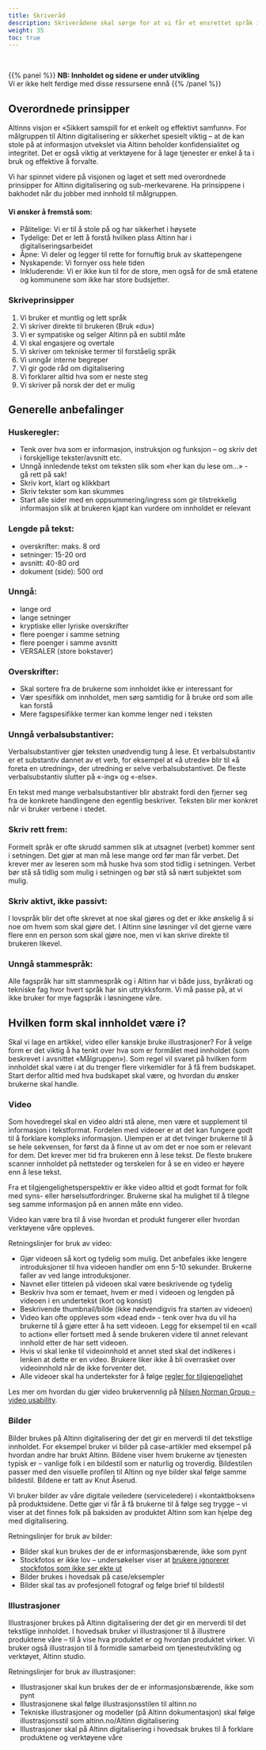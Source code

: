 ```yaml
---
title: Skriveråd
description: Skriverådene skal sørge for at vi får et ensrettet språk i løsningene våre slik at innholdet blir lettere å forstå. 
weight: 35
toc: true
---
```

<br>

{{% panel %}}
**NB: Innholdet og sidene er under utvikling**<br>
Vi er ikke helt ferdige med disse ressursene ennå
{{% /panel %}}

## Overordnede prinsipper
Altinns visjon er «Sikkert samspill for et enkelt og effektivt samfunn». For målgruppen til Altinn digitalisering er sikkerhet spesielt viktig – at de kan stole på at informasjon utvekslet via Altinn beholder konfidensialitet og integritet. Det er også viktig at verktøyene for å lage tjenester er enkel å ta i bruk og effektive å forvalte. 

Vi har spinnet videre på visjonen og laget et sett med overordnede prinsipper for Altinn digitalisering og sub-merkevarene. Ha prinsippene i bakhodet når du jobber med innhold til målgruppen. 

#### Vi ønsker å fremstå som: 
- Pålitelige: Vi er til å stole på og har sikkerhet i høysete 
- Tydelige: Det er lett å forstå hvilken plass Altinn har i digitaliseringsarbeidet 
- Åpne: Vi deler og legger til rette for fornuftig bruk av skattepengene 
- Nyskapende: Vi fornyer oss hele tiden 
- Inkluderende: Vi er ikke kun til for de store, men også for de små etatene og kommunene som ikke har store budsjetter. 

### Skriveprinsipper
1. Vi bruker et muntlig og lett språk 
2. Vi skriver direkte til brukeren (Bruk «du») 
3. Vi er sympatiske og selger Altinn på en subtil måte 
4. Vi skal engasjere og overtale 
5. Vi skriver om tekniske termer til forståelig språk 
6. Vi unngår interne begreper 
7. Vi gir gode råd om digitalisering 
8. Vi forklarer alltid hva som er neste steg  
9. Vi skriver på norsk der det er mulig 


## Generelle anbefalinger
### Huskeregler:
- Tenk over hva som er informasjon, instruksjon og funksjon – og skriv det i forskjellige tekster/avsnitt etc. 
- Unngå innledende tekst om teksten slik som «her kan du lese om...» - gå rett på sak! 
- Skriv kort, klart og klikkbart 
- Skriv tekster som kan skummes 
- Start alle sider med en oppsummering/ingress som gir tilstrekkelig informasjon slik at brukeren kjapt kan vurdere om innholdet er relevant 

### Lengde på tekst:
- overskrifter: maks. 8 ord 
- setninger: 15-20 ord
- avsnitt: 40-80 ord 
- dokument (side): 500 ord 

### Unngå:
- lange ord 
- lange setninger  
- kryptiske eller lyriske overskrifter  
- flere poenger i samme setning 
- flere poenger i samme avsnitt 
- VERSALER (store bokstaver) 

### Overskrifter:
- Skal sortere fra de brukerne som innholdet ikke er interessant for 
- Vær spesifikk om innholdet, men sørg samtidig for å bruke ord som alle kan forstå 
- Mere fagspesifikke termer kan komme lenger ned i teksten 

### Unngå verbalsubstantiver: 
Verbalsubstantiver gjør teksten unødvendig tung å lese. Et verbalsubstantiv er et substantiv dannet av et verb, for eksempel at «å utrede» blir til «å foreta en utredning», der utredning er selve verbalsubstantivet. De fleste verbalsubstantiv slutter på «-ing» og «-else».  

En tekst med mange verbalsubstantiver blir abstrakt fordi den fjerner seg fra de konkrete handlingene den egentlig beskriver. Teksten blir mer konkret når vi bruker verbene i stedet.  

### Skriv rett frem: 
Formelt språk er ofte skrudd sammen slik at utsagnet (verbet) kommer sent i setningen. Det gjør at man må lese mange ord før man får verbet. Det krever mer av leseren som må huske hva som stod tidlig i setningen. Verbet bør stå så tidlig som mulig i setningen og bør stå så nært subjektet som mulig. 

### Skriv aktivt, ikke passivt: 
I lovspråk blir det ofte skrevet at noe skal gjøres og det er ikke ønskelig å si noe om hvem som skal gjøre det. I Altinn sine løsninger vil det gjerne være flere enn en person som skal gjøre noe, men vi kan skrive direkte til brukeren likevel.  

### Unngå stammespråk: 
Alle fagspråk har sitt stammespråk og i Altinn har vi både juss, byråkrati og tekniske fag hvor hvert språk har sin uttrykksform. Vi må passe på, at vi ikke bruker for mye fagspråk i løsningene våre. 


## Hvilken form skal innholdet være i? 
Skal vi lage en artikkel, video eller kanskje bruke illustrasjoner? For å velge form er det viktig å ha tenkt over hva som er formålet med innholdet (som beskrevet i avsnittet «Målgruppen»). Som regel vil svaret på hvilken form innholdet skal være i at du trenger flere virkemidler for å få frem budskapet. Start derfor alltid med hva budskapet skal være, og hvordan du ønsker brukerne skal handle.  

### Video 
Som hovedregel skal en video aldri stå alene, men være et supplement til informasjon i tekstformat. Fordelen med videoer er at det kan fungere godt til å forklare kompleks informasjon. Ulempen er at det tvinger brukerne til å se hele sekvensen, for først da å finne ut av om det er noe som er relevant for dem. Det krever mer tid fra brukeren enn å lese tekst. De fleste brukere scanner innholdet på nettsteder og terskelen for å se en video er høyere enn å lese tekst.  

Fra et tilgjengelighetsperspektiv er ikke video alltid et godt format for folk med syns- eller hørselsutfordringer. Brukerne skal ha mulighet til å tilegne seg samme informasjon på en annen måte enn video.  

Video kan være bra til å vise hvordan et produkt fungerer eller hvordan verktøyene våre oppleves.  

Retningslinjer for bruk av video: 
- Gjør videoen så kort og tydelig som mulig. Det anbefales ikke lengere introduksjoner til hva videoen handler om enn 5-10 sekunder. Brukerne faller av ved lange introduksjoner. 
- Navnet eller tittelen på videoen skal være beskrivende og tydelig 
- Beskriv hva som er temaet, hvem er med i videoen og lengden på videoen i en undertekst (kort og konsist) 
- Beskrivende thumbnail/bilde (ikke nødvendigvis fra starten av videoen) 
- Video kan ofte oppleves som «dead end» - tenk over hva du vil ha brukerne til å gjøre etter å ha sett videoen. Legg for eksempel til en «call to action» eller fortsett med å sende brukeren videre til annet relevant innhold etter de har sett videoen. 
- Hvis vi skal lenke til videoinnhold et annet sted skal det indikeres i lenken at dette er en video. Brukere liker ikke å bli overrasket over videoinnhold når de ikke forventer det.  
- Alle videoer skal ha undertekster for å følge [regler for tilgjengelighet](https://www.w3.org/WAI/WCAG21/quickref/?versions=2.0&showtechniques=124)

 Les mer om hvordan du gjør video brukervennlig på [Nilsen Norman Group – video usability](https://www.nngroup.com/articles/video-usability/).

 

### Bilder 
Bilder brukes på Altinn digitalisering der det gir en merverdi til det tekstlige innholdet. For eksempel bruker vi bilder på case-artikler med eksempel på hvordan andre har brukt Altinn. Bildene viser hvem brukerne av tjenesten typisk er – vanlige folk i en bildestil som er naturlig og troverdig. Bildestilen passer med den visuelle profilen til Altinn og nye bilder skal følge samme bildestil. Bildene er tatt av Knut Åserud.  

Vi bruker bilder av våre digitale veiledere (serviceledere) i «kontaktboksen» på produktsidene. Dette gjør vi får å få brukerne til å følge seg trygge – vi viser at det finnes folk på baksiden av produktet Altinn som kan hjelpe deg med digitalisering.  

Retningslinjer for bruk av bilder: 
- Bilder skal kun brukes der de er informasjonsbærende, ikke som pynt 
- Stockfotos er ikke lov – undersøkelser viser at [brukere ignorerer stockfotos som ikke ser ekte ut](https://www.nngroup.com/articles/photos-as-web-content/) 
- Bilder brukes i hovedsak på case/eksempler 
- Bilder skal tas av profesjonell fotograf og følge brief til bildestil  

### Illustrasjoner 
Illustrasjoner brukes på Altinn digitalisering der det gir en merverdi til det tekstlige innholdet. I hovedsak bruker vi illustrasjoner til å illustrere produktene våre – til å vise hva produktet er og hvordan produktet virker. Vi bruker også illustrasjon til å formidle samarbeid om tjenesteutvikling og verktøyet, Altinn studio.  

Retningslinjer for bruk av illustrasjoner:
- Illustrasjoner skal kun brukes der de er informasjonsbærende, ikke som pynt 
- Illustrasjonene skal følge illustrasjonsstilen til altinn.no 
- Tekniske illustrasjoner og modeller (på Altinn dokumentasjon) skal følge illustrasjonsstil som altinn.no/Altinn digitalisering 
- Illustrasjoner skal på Altinn digitalisering i hovedsak brukes til å forklare produktene og verktøyene våre 
